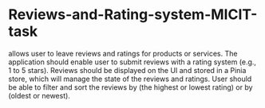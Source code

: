 # Reviews-and-Rating-system-MICIT-task

 allows user to leave reviews and ratings for products or services. The application should enable user to submit reviews with a rating system (e.g., 1 to 5 stars). Reviews should be displayed on the UI and stored in a Pinia store, which will manage the state of the reviews and ratings. User should be able to filter and sort the reviews by (the highest or lowest rating) or by (oldest or newest).
